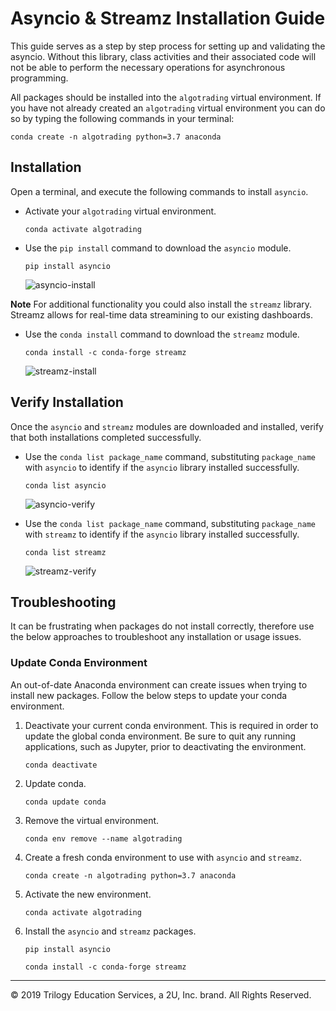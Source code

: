 # Asyncio & Streamz Installation Guide

This guide serves as a step by step process for setting up and validating the asyncio. Without this library, class activities and their associated code will not be able to perform the necessary operations for asynchronous programming.

All packages should be installed into the `algotrading` virtual environment.  If you have not already created an `algotrading` virtual environment you can do so by typing the following commands in your terminal:

  ```shell
  conda create -n algotrading python=3.7 anaconda
  ```


## Installation

Open a terminal, and execute the following commands to install `asyncio`.

* Activate your `algotrading` virtual environment.

  ```shell
  conda activate algotrading
  ```

* Use the `pip install` command to download the `asyncio` module.

  ```shell
  pip install asyncio
  ```

  ![asyncio-install](Images/asyncio-install.png)

**Note** For additional functionality you could also install the `streamz` library. Streamz allows for real-time data streamining to our existing dashboards.

* Use the `conda install` command to download the `streamz` module.

  ```shell
  conda install -c conda-forge streamz
  ```

  ![streamz-install](Images/streamz-install.png)

## Verify Installation

Once the `asyncio` and `streamz` modules are downloaded and installed, verify that both installations completed successfully.

* Use the `conda list package_name` command, substituting `package_name` with `asyncio` to identify if the `asyncio` library installed successfully.

  ```shell
  conda list asyncio
  ```

  ![asyncio-verify](Images/asyncio-verify.png)

* Use the `conda list package_name` command, substituting `package_name` with `streamz` to identify if the `asyncio` library installed successfully.

  ```shell
  conda list streamz
  ```

  ![streamz-verify](Images/streamz-verify.png)

## Troubleshooting

It can be frustrating when packages do not install correctly, therefore use the below approaches to troubleshoot any installation or usage issues.

### Update Conda Environment

An out-of-date Anaconda environment can create issues when trying to install new packages. Follow the below steps to update your conda environment.

1. Deactivate your current conda environment. This is required in order to update the global conda environment. Be sure to quit any running applications, such as Jupyter, prior to deactivating the environment.

    ```shell
    conda deactivate
    ```

2. Update conda.

    ```shell
    conda update conda
    ```

3. Remove the virtual environment.

    ```shell
    conda env remove --name algotrading
    ```

4. Create a fresh conda environment to use with `asyncio` and `streamz`.

    ```shell
    conda create -n algotrading python=3.7 anaconda
    ```

5. Activate the new environment.

    ```shell
    conda activate algotrading
    ```

6. Install the `asyncio` and `streamz` packages.

    ```shell
    pip install asyncio
    ```

    ```shell
    conda install -c conda-forge streamz
    ```

---

© 2019 Trilogy Education Services, a 2U, Inc. brand. All Rights Reserved.
